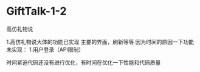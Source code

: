 # GiftTalk-1-2
高仿礼物说

1.高仿礼物说大体的功能已实现
  主要的界面，刷新等等
因为时间的原因一下功能未实现：
  1.用户登录（API限制）

时间紧迫代码还没有进行优化，有时间在优化一下性能和代码质量
